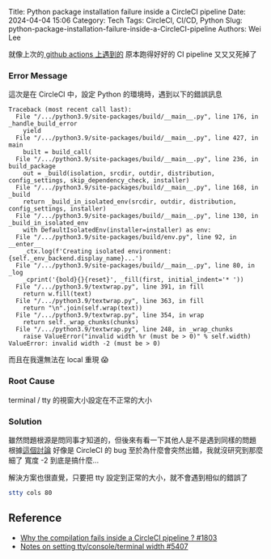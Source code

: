 Title: Python package installation failure inside a CircleCI pipeline
Date: 2024-04-04 15:06
Category: Tech
Tags: CircleCI, CI/CD, Python
Slug: python-package-installation-failure-inside-a-CircleCI-pipeline
Authors: Wei Lee

就像上次的[ github actions 上遇到的]({filename}/posts/tech/2024/1-how-to-deal-with-could-not-read-username-for-github.md)
原本跑得好好的 CI pipeline 又又又死掉了

<!--more-->

### Error Message

這次是在 CircleCI 中，設定 Python 的環境時，遇到以下的錯誤訊息

```
Traceback (most recent call last):
  File "/.../python3.9/site-packages/build/__main__.py", line 176, in _handle_build_error
    yield
  File "/.../python3.9/site-packages/build/__main__.py", line 427, in main
    built = build_call(
  File "/.../python3.9/site-packages/build/__main__.py", line 236, in build_package
    out = _build(isolation, srcdir, outdir, distribution, config_settings, skip_dependency_check, installer)
  File "/.../python3.9/site-packages/build/__main__.py", line 168, in _build
    return _build_in_isolated_env(srcdir, outdir, distribution, config_settings, installer)
  File "/.../python3.9/site-packages/build/__main__.py", line 130, in _build_in_isolated_env
    with DefaultIsolatedEnv(installer=installer) as env:
  File "/.../python3.9/site-packages/build/env.py", line 92, in __enter__
    _ctx.log(f'Creating isolated environment: {self._env_backend.display_name}...')
  File "/.../python3.9/site-packages/build/__main__.py", line 80, in _log
    _cprint('{bold}{}{reset}', _fill(first, initial_indent='* '))
  File "/.../python3.9/textwrap.py", line 391, in fill
    return w.fill(text)
  File "/.../python3.9/textwrap.py", line 363, in fill
    return "\n".join(self.wrap(text))
  File "/.../python3.9/textwrap.py", line 354, in wrap
    return self._wrap_chunks(chunks)
  File "/.../python3.9/textwrap.py", line 248, in _wrap_chunks
    raise ValueError("invalid width %r (must be > 0)" % self.width)
ValueError: invalid width -2 (must be > 0)
```

而且在我還無法在 local 重現 😱

### Root Cause
terminal / tty 的視窗大小設定在不正常的大小

### Solution

雖然問題根源是問同事才知道的，但後來有看一下其他人是不是遇到同樣的問題
根據[這個討論](https://github.com/Nuitka/Nuitka/issues/1803#issuecomment-1254006096) 好像是 CircleCI 的 bug
至於為什麼會突然出錯，我就沒研究到那麼細了
寬度 -2 到底是搞什麼...

解決方案也很直覺，只要把 tty 設定到正常的大小，就不會遇到相似的錯誤了

```sh
stty cols 80
```

## Reference
* [ Why the compilation fails inside a CircleCI pipeline ? #1803 ](https://github.com/Nuitka/Nuitka/issues/1803)
* [ Notes on setting tty/console/terminal width #5407 ](https://github.com/travis-ci/travis-ci/issues/5407)


